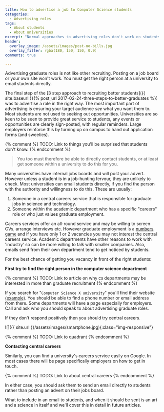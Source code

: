 ```yaml
---
title: How to advertise a job to Computer Science students
categories:
  - Advertising roles
tags:
  - About students
  - About universities
excerpt: "Normal approaches to advertising roles don't work on students. They won't see it. Here's how you can get noticed a large number of Computer Science students."
header:
  overlay_image: /assets/images/post-no-bills.jpg
  overlay_filter: rgba(180, 150, 150, 0.9)
comments: true

---
```


Advertising graduate roles is not like other recruiting. Posting on a job board or your own site won't work. You must get the right person at a university to email students directly. 

The final step of the [3 step approach to recruiting better students]({{ site.baseurl }}{% post_url 2017-02-24-three-steps-to-better-graduates %}) was to advertise a role in the right way. The most important part of advertising is ensuring your target audience _see_ what you want them to. Most students are not used to seeking out opportunities. Universities are so keen to be seen to provide great service to students, any events or opportunities are clearly sign-posted, with regular reminders. Large employers reinforce this by turning up on campus to hand out application forms (and sweeties). 

{% comment %}
TODO: Link to things you'll be surprised that students don't know.
{% endcomment %}

> You too must therefore be able to directly contact students, or at least get someone within a university to do this for you. 

Many universities have internal jobs boards and will post your advert. However unless a student is in a job-hunting fervour, they are unlikely to check. Most universities can email students directly, if you find the person with the authority and willingness to do this. These are usually:

1. Someone in a central careers service that is responsible for graduate jobs in science and technology.
2. Someone within the academic department who has a specific "careers" role or who just values graduate employment.

Careers services offer an all-round service and may be willing to screen CVs, arrange interviews etc. However graduate employment is a [numbers game](https://www.gov.uk/government/news/education-and-employment-destination-data-published) and if you have only 1 or 2 vacancies you may not interest the central careers service. Academic departments have other reasons to work with 'industry' so can be more willing to talk with smaller companies. Also, emails send from their own department tend to get noticed by students.

For the best chance of getting you vacancy in front of the right students:

**First try to find the right person in the computer science department**

{% comment %}
TODO: Link to article on why cs departments may be interested in more than graduate recruitment
{% endcomment %}

If you search for "`Computer Science X university`" you'll find their website [(example)](https://www.google.co.uk/search?q=computer+science+bristol+university&oq=Computer+Science+bristol+univ). You should be able to find a phone number or email address from there. Some departments will have a page especially for employers. Call and ask who you should speak to about advertising graduate roles. 

If they don't respond positively then you should try central careers.

![]({{ site.url }}/assets/images/smartphone.jpg){:class="img-responsive"}

{% comment %}
TODO: Link to quadrant
{% endcomment %}

**Contacting central careers**

Similarly, you can find a university's careers service easily on Google. In most cases there will be page specifically employers on how to get in touch. 

{% comment %}
TODO: Link to about central careers
{% endcomment %}

In either case, you should ask them to send an email directly to students rather than posting an advert on their jobs board.   

What to include in an email to students, and when it should be sent is an art and a science in itself and we'll cover this in detail in future articles.